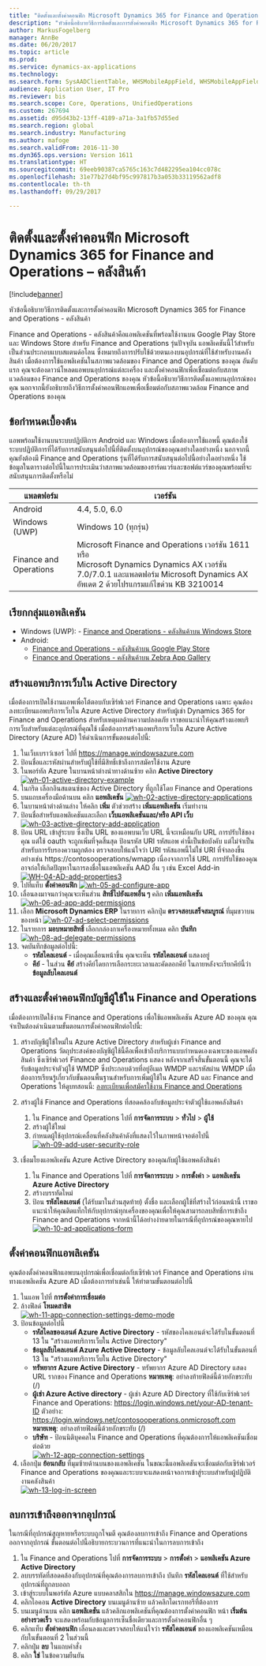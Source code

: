 ```yaml
---
title: "ติดตั้งและตั้งค่าคอนฟิก Microsoft Dynamics 365 for Finance and Operations &#8211; คลังสินค้า"
description: "หัวข้อนี้อธิบายวิธีการติดตั้งและการตั้งค่าคอนฟิก Microsoft Dynamics 365 for Finance and Operations - คลังสินค้า"
author: MarkusFogelberg
manager: AnnBe
ms.date: 06/20/2017
ms.topic: article
ms.prod: 
ms.service: dynamics-ax-applications
ms.technology: 
ms.search.form: SysAADClientTable, WHSMobileAppField, WHSMobileAppFieldPriority, WHSRFMenu, WHSRFMenuItem, WHSWorker
audience: Application User, IT Pro
ms.reviewer: bis
ms.search.scope: Core, Operations, UnifiedOperations
ms.custom: 267694
ms.assetid: d95d43b2-13ff-4189-a71a-3a1fb57d55ed
ms.search.region: global
ms.search.industry: Manufacturing
ms.author: mafoge
ms.search.validFrom: 2016-11-30
ms.dyn365.ops.version: Version 1611
ms.translationtype: HT
ms.sourcegitcommit: 69eeb90387ca5765c163c7d482295ea104cc078c
ms.openlocfilehash: 31e77b27d4bf95c997817b3a053b33119562adf8
ms.contentlocale: th-th
ms.lasthandoff: 09/29/2017

---
```


# <a name="install-and-configure-microsoft-dynamics-365-for-finance-and-operations-8211-warehousing"></a>ติดตั้งและตั้งค่าคอนฟิก Microsoft Dynamics 365 for Finance and Operations &#8211; คลังสินค้า

[!include[banner](../includes/banner.md)]


หัวข้อนี้อธิบายวิธีการติดตั้งและการตั้งค่าคอนฟิก Microsoft Dynamics 365 for Finance and Operations - คลังสินค้า

Finance and Operations - คลังสินค้าคือแอพลิเคชันที่พร้อมใช้งานบน Google Play Store และ Windows Store สำหรับ Finance and Operations รุ่นปัจจุบัน แอพลิเคชันนี้ไว้สำหรับเป็นส่วนประกอบแบบสแตนด์อโลน ซึ่งหมายถึงการปรับใช้ด้วยตนเองบนอุปกรณ์ที่ใช้สำหรับงานคลังสินค้า เมื่อต้องการใช้แอพลิเคชันในสภาพแวดล้อมของ Finance and Operations ของคุณ อันดับแรก คุณจะต้องดาวน์โหลดแอพบนอุปกรณ์แต่ละเครื่อง และตั้งค่าคอนฟิกเพื่อเชื่อมต่อกับสภาพแวดล้อมของ Finance and Operations ของคุณ หัวข้อนี้อธิบายวิธีการติดตั้งแอพบนอุปกรณ์ของคุณ นอกจากนี้ยังอธิบายถึงวิธีการตั้งค่าคอนฟิกแอพเพื่อเชื่อมต่อกับสภาพแวดล้อม Finance and Operations ของคุณ

## <a name="prerequisites"></a>ข้อกำหนดเบื้องต้น
แอพพร้อมใช้งานบนระบบปฏิบัติการ Android และ Windows เมื่อต้องการใช้แอพนี้ คุณต้องใช้ระบบปฏิบัติการที่ได้รับการสนับสนุนต่อไปนี้ที่ติดตั้งบนอุปกรณ์ของคุณอย่างใดอย่างหนึ่ง นอกจากนี้คุณยังต้องมี Finance and Operations รุ่นที่ได้รับการสนับสนุนต่อไปนี้อย่างใดอย่างหนึ่ง ใช้ข้อมูลในตารางต่อไปนี้ในการประเมินว่าสภาพแวดล้อมของฮาร์ดแวร์และซอฟต์แวร์ของคุณพร้อมที่จะสนับสนุนการติดตั้งหรือไม่

| แพลตฟอร์ม                    | เวอร์ชัน                                                                                                                                                                     |
|-----------------------------|-----------------------------------------------------------------------------------------------------------------------------------------------------------------------------|
| Android                     | 4.4, 5.0, 6.0                                                                                                                                                               |
| Windows (UWP)               | Windows 10 (ทุกรุ่น)                                                                                                                                                   |
| Finance and Operations | Microsoft Finance and Operations เวอร์ชัน 1611 <br>หรือ <br>Microsoft Dynamics Dynamics AX เวอร์ชัน 7.0/7.0.1 และแพลตฟอร์ม Microsoft Dynamics AX อัพเดต 2 ด้วยโปรแกรมแก้ไขด่วน KB 3210014 |

## <a name="get-the-app"></a>เรียกกลุ่มแอพลิเคชัน
-   Windows (UWP): - [Finance and Operations - คลังสินค้าบน Windows Store](https://www.microsoft.com/store/apps/9p1bffd5tstm)
-   Android:
    - [Finance and Operations - คลังสินค้าบน Google Play Store](https://play.google.com/store/apps/details?id=com.Microsoft.Dynamics365forOperationsWarehousing)
    - [Finance and Operations - คลังสินค้าบน Zebra App Gallery](https://appgallery.zebra.com/showcase/apps/146?type=showcase)

## <a name="create-a-web-service-application-in-active-directory"></a>สร้างแอพบริการเว็บใน Active Directory
เมื่อต้องการเปิดใช้งานแอพเพื่อโต้ตอบกับเซิร์ฟเวอร์ Finance and Operations เฉพาะ คุณต้องลงทะเบียนแอพบริการเว็บใน Azure Active Directory สำหรับผู้เช่า Dynamics 365 for Finance and Operations สำหรับเหตุผลด้านความปลอดภัย เราขอแนะนำให้คุณสร้างแอพบริการเว็บสำหรับแต่ละอุปกรณ์ที่คุณใช้ เมื่อต้องการสร้างแอพบริการเว็บใน Azure Active Directory (Azure AD) ให้ดำเนินการขั้นตอนต่อไปนี้:

1.  ในเว็บเบราว์เซอร์ ไปที่ <https://manage.windowsazure.com>
2.  ป้อนชื่อและรหัสผ่านสำหรับผู้ใช้ที่มีสิทธิ์เข้าถึงการสมัครใช้งาน Azure
3.  ในพอร์ทัล Azure ในบานหน้าต่างนำทางด้านซ้าย คลิก **Active Directory**[](./media/wh-01-active-directory-example.png)[![wh-01-active-directory-example](./media/wh-01-active-directory-example.png)](./media/wh-01-active-directory-example.png)
4.  ในกริด เลือกอินสแตนซ์ของ Active Directory ที่ถูกใช้โดย Finance and Operations
5.  บนแถบเครื่องมือด้านบน คลิก **แอพลิเคชัน** [![wh-02-active-directory-applications](./media/wh-02-active-directory-applications-1024x197.png)](./media/wh-02-active-directory-applications.png)
6.  ในบานหน้าต่างด้านล่าง ให้คลิก **เพิ่ม** ตัวช่วยสร้าง **เพิ่มแอพลิเคชัน** เริ่มทำงาน
7.  ป้อนชื่อสำหรับแอพลิเคชันและเลือก **เว็บแอพลิเคชันและ/หรือ API เว็บ** [![wh-03-active-directory-add-application](./media/wh-03-active-directory-add-application.png)](./media/wh-03-active-directory-add-application.png)
8.  ป้อน URL เข้าสู่ระบบ ซึ่งเป็น URL ของแอพบนเว็บ URL นี้จะเหมือนกับ URL การปรับใช้ของคุณ แต่ใช้ oauth จะถูกเพิ่มที่จุดสิ้นสุด ป้อนรหัส URI รหัสแอพ ค่านี้เป็นข้อบังคับ แต่ไม่จำเป็นสำหรับการรับรองความถูกต้อง ตรวจสอบให้แน่ใจว่า URI รหัสแอพนี้ไม่ใช่ URI ที่จำลองขึ้น อย่างเช่น https://contosooperations/wmapp เนื่องจากการใช้ URL การปรับใช้ของคุณอาจก่อให้เกิดปัญหาในการลงชื่อในแอพลิเคชัน AAD อื่น ๆ เช่น Excel Add-in [![WH-04-AD-add-properties3](./media/WH-04-AD-add-properties3.png)](./media/WH-04-AD-add-properties3.png)
9.  ไปที่แท็บ **ตั้งค่าคอนฟิก** [![wh-05-ad-configure-app](./media/wh-05-ad-configure-app.png)](./media/wh-05-ad-configure-app.png)
10. เลื่อนลงมาจนกว่าคุณจะเห็นส่วน **สิทธิ์ไปยังแอพอื่น ๆ** คลิก **เพิ่มแอพลิเคชัน** [![wh-06-ad-app-add-permissions](./media/wh-06-ad-app-add-permissions.png)](./media/wh-06-ad-app-add-permissions.png)
11. เลือก **Microsoft Dynamics ERP** ในรายการ คลิกปุ่ม **ตรวจสอบเสร็จสมบูรณ์** ที่มุมขวาบนของหน้า [![wh-07-ad-select-permissions](./media/wh-07-ad-select-permissions.png)](./media/wh-07-ad-select-permissions.png)
12. ในรายการ **มอบหมายสิทธิ์** เลือกกล่องกาเครื่องหมายทั้งหมด คลิก **บันทึก** [![wh-08-ad-delegate-permissions](./media/wh-08-ad-delegate-permissions.png)](./media/wh-08-ad-delegate-permissions.png)
13. จดบันทึกข้อมูลต่อไปนี้:
    -   **รหัสไคลเอนต์** - เมื่อคุณเลื่อนหน้าขึ้น คุณจะเห็น **รหัสไคลเอนต์** แสดงอยู่
    -   **คีย์** - ในส่วน **คีย์** สร้างคีย์โดยการเลือกระยะเวลาและคัดลอกคีย์ ในภายหลังจะเรียกคีย์นี้ว่า **ข้อมูลลับไคลเอนต์**

## <a name="create-and-configure-a-user-account-in-finance-and-operations"></a>สร้างและตั้งค่าคอนฟิกบัญชีผู้ใช้ใน Finance and Operations
เมื่อต้องการเปิดใช้งาน Finance and Operations เพื่อใช้แอพพลิเคชัน Azure AD ของคุณ คุณจำเป็นต้องดำเนินตามขั้นตอนการตั้งค่าคอนฟิกต่อไปนี้:

1.  สร้างบัญชีผู้ใช้ใหม่ใน Azure Active Directory สำหรับผู้เช่า Finance and Operations วัตถุประสงค์ของบัญชีผู้ใช้นี้คือเพื่อเข้าถึงบริการแบบกำหนดเองเฉพาะของแอพคลังสินค้า ซึ่งเซิร์ฟเวอร์ Finance and Operations แสดง หลังจากเสร็จสิ้นขั้นตอนนี้ คุณจะได้รับข้อมูลประจำตัวผู้ใช้ WMDP ซึ่งประกอบด้วยที่อยู่อีเมล WMDP และรหัสผ่าน WMDP เมื่อต้องการเรียนรู้เกี่ยวกับขั้นตอนพื้นฐานสำหรับการเพิ่มผู้ใช้ใน Azure AD และ Finance and Operations ให้ดูบทสอนนี้: [ลงทะเบียนเพื่อสมัครใช้งาน Finance and Operations](../../dev-itpro/dev-tools/sign-up-preview-subscription.md)
2.  สร้างผู้ใช้ Finance and Operations ที่สอดคล้องกับข้อมูลประจำตัวผู้ใช้แอพคลังสินค้า
    1.  ใน Finance and Operations ไปที่ **การจัดการระบบ** &gt; **ทั่วไป** &gt; **ผู้ใช้**
    2.  สร้างผู้ใช้ใหม่
    3.  กำหนดผู้ใช้อุปกรณ์เคลื่อนที่คลังสินค้าดังที่แสดงไว้ในภาพหน้าจอต่อไปนี้ [![wh-09-add-user-security-role](./media/wh-09-add-user-security-role.png)](./media/wh-09-add-user-security-role.png)

3.  เชื่อมโยงแอพลิเคชัน Azure Active Directory ของคุณกับผู้ใช้แอพคลังสินค้า
    1.  ใน Finance and Operations ไปที่ **การจัดการระบบ** &gt; **การตั้งค่า** &gt; **แอพลิเคชัน Azure Active Directory**
    2.  สร้างบรรทัดใหม่ 
    3.  ป้อน **รหัสไคลเอนต์** (ได้รับมาในส่วนสุดท้าย) ตั้งชื่อ และเลือกผู้ใช้ที่สร้างไว้ก่อนหน้านี้ เราขอแนะนำให้คุณติดแท็กให้กับอุปกรณ์ทุกเครื่องของคุณเพื่อให้คุณสามารถลบสิทธิ์การเข้าถึง Finance and Operations จากหน้านี้ได้อย่างง่ายดายในกรณีที่อุปกรณ์ของคุณหายไป [![wh-10-ad-applications-form](./media/wh-10-ad-applications-form.png)](./media/wh-10-ad-applications-form.png)

## <a name="configure-the-application"></a>ตั้งค่าคอนฟิกแอพลิเคชัน
คุณต้องตั้งค่าคอนฟิกแอพบนอุปกรณ์เพื่อเชื่อมต่อกับเซิร์ฟเวอร์ Finance and Operations ผ่านทางแอพลิเคชัน Azure AD เมื่อต้องการทำเช่นนี้ ให้ทำตามขั้นตอนต่อไปนี้

1.  ในแอพ ไปที่ **การตั้งค่าการเชื่อมต่อ**
2.  ล้างฟิลด์ **โหมดสาธิต** <br>[![wh-11-app-connection-settings-demo-mode](./media/wh-11-app-connection-settings-demo-mode-169x300.png)](./media/wh-11-app-connection-settings-demo-mode.png)
3.  ป้อนข้อมูลต่อไปนี้ 
    + **รหัสไคลของเอนต์ Azure Active Directory** - รหัสของไคลเอนต์จะได้รับในขั้นตอนที่ 13 ใน "สร้างแอพบริการเว็บใน Active Directory" 
    + **ข้อมูลลับไคลเอนต์ Azure Active Directory** - ข้อมูลลับไคลเอนต์จะได้รับในขั้นตอนที่ 13 ใน "สร้างแอพบริการเว็บใน Active Directory" 
    + **ทรัพยากร Azure Active Directory** - ทรัพยากร Azure AD Directory แสดง URL รากของ Finance and Operations **หมายเหตุ**: อย่าลงท้ายฟิลด์นี้ด้วยอักขระทับ (/) 
    + **ผู้เช่า Azure Active directory** - ผู้เช่า Azure AD Directory ที่ใช้กับเซิร์ฟเวอร์ Finance and Operations: https://login.windows.net/your-AD-tenant-ID ตัวอย่าง: https://login.windows.net/contosooperations.onmicrosoft.com
    <br>**หมายเหตุ**: อย่าลงท้ายฟิลด์นี้ด้วยอักขระทับ (/) 
    + **บริษัท** - ป้อนนิติบุคคลใน Finance and Operations ที่คุณต้องการให้แอพลิเคชันเชื่อมต่อด้วย <br>[![wh-12-app-connection-settings](./media/wh-12-app-connection-settings-169x300.png)](./media/wh-12-app-connection-settings.png)
4.  เลือกปุ่ม **ย้อนกลับ** ที่มุมซ้ายด้านบนของแอพลิเคชัน ในขณะนี้แอพลิเคชันจะเชื่อมต่อกับเซิร์ฟเวอร์ Finance and Operations ของคุณและระบบจะแสดงหน้าจอการเข้าสู่ระบบสำหรับผู้ปฏิบัติงานคลังสินค้า <br>[![wh-13-log-in-screen](./media/wh-13-log-in-screen-180x300.png)](./media/wh-13-log-in-screen.png)

## <a name="remove-access-for-a-device"></a>ลบการเข้าถึงออกจากอุปกรณ์
ในกรณีที่อุปกรณ์สูญหายหรือระบบถูกโจมตี คุณต้องลบการเข้าถึง Finance and Operations ออกจากอุปกรณ์ ขั้นตอนต่อไปนี้อธิบายกระบวนการที่แนะนำในการลบการเข้าถึง

1.  ใน Finance and Operations ไปที่ **การจัดการระบบ** &gt; **การตั้งค่า** &gt; **แอพลิเคชัน Azure Active Directory**
2.  ลบบรรทัดที่สอดคล้องกับอุปกรณ์ที่คุณต้องการลบการเข้าถึง บันทึก **รหัสไคลเอนต์** ที่ใช้สำหรับอุปกรณ์ที่ถูกลบออก
3.  เข้าสู่ระบบในพอร์ทัล Azure แบบคลาสสิกใน <https://manage.windowsazure.com>
4.  คลิกไอคอน **Active Directory** บนเมนูด้านซ้าย แล้วคลิกไดเรกทอรีที่ต้องการ
5.  บนเมนูด้านบน คลิก **แอพลิเคชัน** แล้วคลิกแอพลิเคชันที่คุณต้องการตั้งค่าคอนฟิก หน้า **เริ่มต้นอย่างรวดเร็ว** จะแสดงพร้อมกับข้อมูลการเซ็นชื่อเดียวและการตั้งค่าคอนฟิกอื่น ๆ
6.  คลิกแท็บ **ตั้งค่าคอนฟิก** เลื่อนลงและตรวจสอบให้แน่ใจว่า **รหัสไคลเอนต์** ของแอพลิเคชันเหมือนกับในขั้นตอนที่ 2 ในส่วนนี้
7.  คลิกปุ่ม **ลบ** ในแถบคำสั่ง
8.  คลิก **ใช่** ในข้อความยืนยัน





